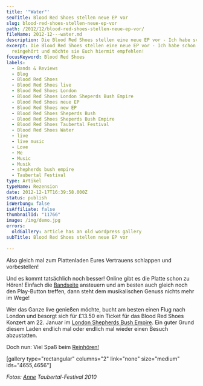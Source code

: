 ```yaml
---
title: '"Water"'
seoTitle: Blood Red Shoes stellen neue EP vor
slug: blood-red-shoes-stellen-neue-ep-vor
path: /2012/12/blood-red-shoes-stellen-neue-ep-vor/
fileName: 2012-12---water.md
description: Die Blood Red Shoes stellen eine neue EP vor - Ich habe schon mal reingehört
excerpt: Die Blood Red Shoes stellen eine neue EP vor - Ich habe schon mal
  reingehört und möchte sie Euch hiermit empfehlen!
focusKeyword: Blood Red Shoes
labels:
  - Bands & Reviews
  - Blog
  - Blood Red Shoes
  - Blood Red Shoes live
  - Blood Red Shoes London
  - Blood Red Shoes London Sheperds Bush Empire
  - Blood Red Shoes neue EP
  - Blood Red Shoes new EP
  - Blood Red Shoes Sheperds Bush
  - Blood Red Shoes Sheperds Bush Empire
  - Blood Red Shoes Taubertal Festival
  - Blood Red Shoes Water
  - live
  - live music
  - Love
  - Me
  - Music
  - Musik
  - shepherds bush empire
  - Taubertal Festival
type: Artikel
typeName: Rezension
date: 2012-12-17T16:39:58.000Z
status: publish
isWerbung: false
isAffiliate: false
thumbnailId: "11766"
image: /img/demo.jpg
errors:
  oldGallery: article has an old wordpress gallery
subTitle: Blood Red Shoes stellen neue EP vor
  
---
```


Also gleich mal zum Plattenladen Eures Vertrauens schlappen und vorbestellen!

Und es kommt tatsächlich noch besser! Online gibt es die Platte schon zu Hören!
Einfach die [Bandseite](http://www.bloodredshoes.co.uk/this-weeks-round-up/)
ansteuern und am besten auch gleich noch den Play-Button treffen, dann steht dem
musikalischen Genuss nichts mehr im Wege!

Wer das Ganze live genießen möchte, bucht am besten einen Flug nach London und
besorgt sich für £13.50 ein Ticket für das Blood Red Shoes Konzert am 22. Januar
im
[London Shepherds Bush Empire](http://www.o2shepherdsbushempire.co.uk/event/40284/blood-red-shoes-tickets).
Ein guter Grund diesem Laden endlich mal oder endlich mal wieder einen Besuch
abzustatten.

Doch nun: Viel Spaß beim [Reinhören!](https://soundcloud.com/bloodredshoes)

[gallery type="rectangular" columns="2" link="none" size="medium"
ids="4655,4656"]

_Fotos: [Anne](/ein-blick-hinter-die-kulissen-von-anne-bloggt-cardamonchai/)
Taubertal-Festival 2010_

  
